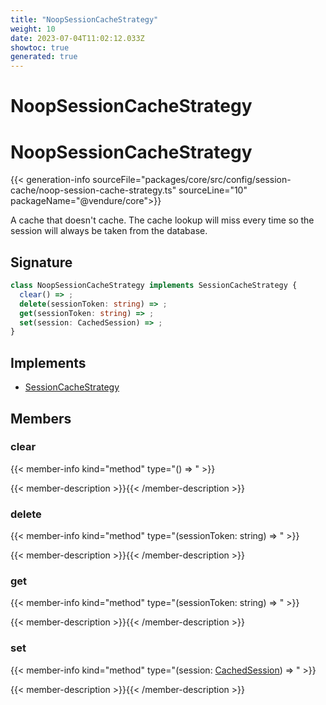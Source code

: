 ```yaml
---
title: "NoopSessionCacheStrategy"
weight: 10
date: 2023-07-04T11:02:12.033Z
showtoc: true
generated: true
---
```

<!-- This file was generated from the Vendure source. Do not modify. Instead, re-run the "docs:build" script -->

# NoopSessionCacheStrategy
<div class="symbol">


# NoopSessionCacheStrategy

{{< generation-info sourceFile="packages/core/src/config/session-cache/noop-session-cache-strategy.ts" sourceLine="10" packageName="@vendure/core">}}

A cache that doesn't cache. The cache lookup will miss every time
so the session will always be taken from the database.

## Signature

```TypeScript
class NoopSessionCacheStrategy implements SessionCacheStrategy {
  clear() => ;
  delete(sessionToken: string) => ;
  get(sessionToken: string) => ;
  set(session: CachedSession) => ;
}
```
## Implements

 * <a href='/typescript-api/auth/session-cache-strategy#sessioncachestrategy'>SessionCacheStrategy</a>


## Members

### clear

{{< member-info kind="method" type="() => "  >}}

{{< member-description >}}{{< /member-description >}}

### delete

{{< member-info kind="method" type="(sessionToken: string) => "  >}}

{{< member-description >}}{{< /member-description >}}

### get

{{< member-info kind="method" type="(sessionToken: string) => "  >}}

{{< member-description >}}{{< /member-description >}}

### set

{{< member-info kind="method" type="(session: <a href='/typescript-api/auth/session-cache-strategy#cachedsession'>CachedSession</a>) => "  >}}

{{< member-description >}}{{< /member-description >}}


</div>
